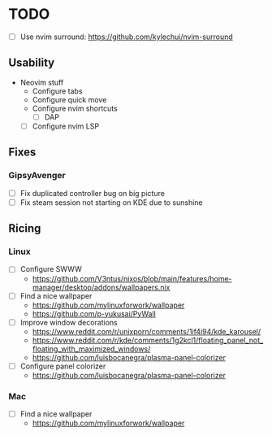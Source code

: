 # TODO
- [ ] Use nvim surround: https://github.com/kylechui/nvim-surround

## Usability
- Neovim stuff
    - Configure tabs
    - Configure quick move
    - Configure nvim shortcuts
      - [ ] DAP
    - [ ] Configure nvim LSP

## Fixes

### GipsyAvenger
- [ ] Fix duplicated controller bug on big picture
- [ ] Fix steam session not starting on KDE due to sunshine

## Ricing

### Linux
- [ ] Configure SWWW
  - https://github.com/V3ntus/nixos/blob/main/features/home-manager/desktop/addons/wallpapers.nix
- [ ] Find a nice wallpaper
  - https://github.com/mylinuxforwork/wallpaper
  - https://github.com/p-yukusai/PyWall
- [ ] Improve window decorations
  - https://www.reddit.com/r/unixporn/comments/1if4i94/kde_karousel/
  - https://www.reddit.com/r/kde/comments/1g2kcl1/floating_panel_not_floating_with_maximized_windows/
  - https://github.com/luisbocanegra/plasma-panel-colorizer
- [ ] Configure panel colorizer
  - https://github.com/luisbocanegra/plasma-panel-colorizer

### Mac
- [ ] Find a nice wallpaper
  - https://github.com/mylinuxforwork/wallpaper
